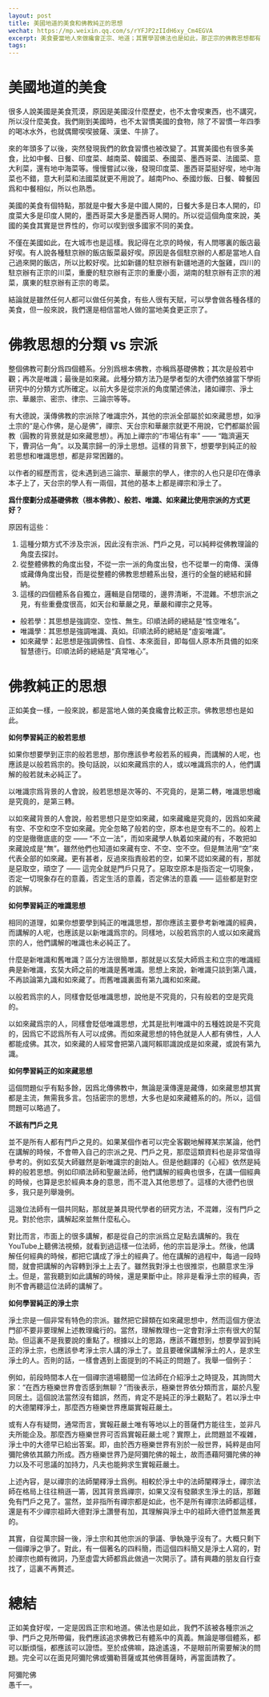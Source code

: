 ```yaml
---
layout: post
title: 美國地道的美食和佛教純正的思想
wechat: https://mp.weixin.qq.com/s/rYFJP2zIIdH6xy_Cm4EGVA
excerpt: 美食要當地人來做纔會正宗、地道；其實學習佛法也是如此，那正宗的佛教思想都有哪些？又該如何才能學習到這些純正的思想呢？
tags:
---
```


# 美國地道的美食

很多人說美國是美食荒漠，原因是美國沒什麼歷史，也不太會喫東西，也不講究，所以沒什麼美食。我們剛到美國時，也不太習慣美國的食物，除了不習慣一年四季的喝冰水外，也就偶爾喫喫披薩、漢堡、牛排了。

來的年頭多了以後，突然發現我們的飲食習慣也被改變了。其實美國也有很多美食，比如中餐、日餐、印度菜、越南菜、韓國菜、泰國菜、墨西哥菜、法國菜、意大利菜，還有地中海菜等。慢慢嘗試以後，發現印度菜、墨西哥菜挺好喫，地中海菜也不錯，意大利菜和法國菜就更不用說了。越南Pho、泰國炒飯、日餐、韓餐因爲和中餐相似，所以也熟悉。

美國的美食有個特點，那就是中餐大多是中國人開的，日餐大多是日本人開的，印度菜大多是印度人開的，墨西哥菜大多是墨西哥人開的。所以從這個角度來說，美國的美食其實是世界性的，你可以喫到很多國家不同的美食。

不僅在美國如此，在大城市也是這樣。我記得在北京的時候，有人問哪裏的飯店最好喫。有人說各種駐京辦的飯店飯菜最好喫。原因是各個駐京辦的人都是當地人自己過來開的飯店，所以比較好喫。比如新疆的駐京辦有新疆地道的大盤雞，四川的駐京辦有正宗的川菜，重慶的駐京辦有正宗的重慶小面，湖南的駐京辦有正宗的湘菜，廣東的駐京辦有正宗的粵菜。

結論就是雖然任何人都可以做任何美食，有些人很有天賦，可以學會做各種各樣的美食，但一般來說，我們還是相信當地人做的當地美食更正宗了。

# 佛教思想的分類 vs 宗派

整個佛教可劃分爲四個體系。分別爲根本佛教，亦稱爲基礎佛教；其次是般若中觀；再次是唯識；最後是如來藏。此種分類方法乃是學者型的大德們依據當下學術研究中的分類方式所確定。以前大多是從宗派的角度闡述佛法，諸如禪宗、淨土宗、華嚴宗、密宗、律宗、三論宗等等。

有大德說，漢傳佛教的宗派除了唯識宗外，其他的宗派全部屬於如來藏思想，如淨土宗的“是心作佛，是心是佛”，禪宗、天台宗和華嚴宗就更不用說，它們都屬於圓教（圓教的背景就是如來藏思想）。再加上禪宗的“市場佔有率” —— “臨濟遍天下，曹洞佔一角”。以及萬宗歸一的淨土思想。這樣的背景下，想要學到純正的般若思想和唯識思想，都是非常困難的。

以作者的經歷而言，從未遇到過三論宗、華嚴宗的學人，律宗的人也只是印在傳承本子上了，天台宗的學人有一兩個，其他的基本上都是禪宗和淨土了。

**爲什麼劃分成基礎佛教（根本佛教）、般若、唯識、如來藏比使用宗派的方式更好？**

原因有這些：
1. 這種分類方式不涉及宗派，因此沒有宗派、門戶之見，可以純粹從佛教理論的角度去探討。
2. 從整體佛教的角度出發，不從一宗一派的角度出發，也不從單一的南傳、漢傳或藏傳角度出發，而是從整體的佛教思想體系出發，進行的全盤的總結和歸納。
3. 這樣的四個體系各自獨立，邏輯是自閉環的，邊界清晰，不混雜。不想宗派之見，有些重疊度很高，如天台和華嚴之見，華嚴和禪宗之見等。
  * 般若學：其思想是強調空、空性、無生。印順法師的總結是“性空唯名”。
  * 唯識學：其思想是強調唯識、真如。印順法師的總結是“虛妄唯識”。
  * 如來藏學：起思想是強調佛性、自性、本來面目，即每個人原本所具備的如來智慧德行。印順法師的總結是“真常唯心”。

# 佛教純正的思想

正如美食一樣，一般來說，都是當地人做的美食纔會比較正宗。佛教思想也是如此。

**如何學習純正的般若思想**

如果你想要學到正宗的般若思想，那你應該參考般若系的經典，而講解的人呢，也應該是以般若爲宗的。換句話說，以如來藏爲宗的人，或以唯識爲宗的人，他們講解的般若就未必純正了。

以唯識宗爲背景的人會說，般若思想是次等的、不究竟的，是第二轉，唯識思想纔是究竟的，是第三轉。

以如來藏背景的人會說，般若思想只是空如來藏，如來藏纔是究竟的，因爲如來藏有空、不空和空不空如來藏。完全忽略了般若的空，原本也是空有不二的。般若上的空是徹徹底底的空 —— “不立一法”，而如來藏學人執着如來藏的有，不敢把如來藏說成是“無”。雖然他們也知道如來藏有空、不空、空不空。但是無法用“空”來代表全部的如來藏。更有甚者，反過來指責般若的空，如果不認如來藏的有，那就是惡取空，頑空了 —— 這完全就是門戶只見了。惡取空原本是指否定一切現象，否定一切現象存在的意義，否定生活的意義，否定佛法的意義 —— 這些都是對空的誤解。

**如何學習純正的唯識思想**

相同的道理，如果你想要學到純正的唯識思想，那你應該主要參考新唯識的經典，而講解的人呢，也應該是以新唯識爲宗的。同樣地，以般若爲宗的人或以如來藏爲宗的人，他們講解的唯識也未必純正了。

什麼是新唯識和舊唯識？區分方法很簡單，那就是以玄奘大師爲主和立宗的唯識經典是新唯識，玄奘大師之前的唯識是舊唯識。思想上來說，新唯識只談到第八識，不再談論第九識和如來藏了。而舊唯識裏面有第九識和如來藏。

以般若爲宗的人，同樣會貶低唯識思想，說他是不究竟的，只有般若的空是究竟的。

以如來藏爲宗的人，同樣會貶低唯識思想，尤其是批判唯識中的五種姓說是不究竟的，因爲它不認爲所有人可以成佛。而如來藏思想的特色就是人人都有佛性，人人都能成佛。其次，如來藏的人經常會把第八識阿賴耶識說成是如來藏，或說有第九識。

**如何學習純正的如來藏思想**

這個問題似乎有點多餘，因爲北傳佛教中，無論是漢傳還是藏傳，如來藏思想其實都是主流，無需我多言。包括密宗的思想，大多也是如來藏體系的的。所以，這個問題可以略過了。

**不該有門戶之見**

並不是所有人都有門戶之見的。如果某個作者可以完全客觀地解釋某宗某論，他們在講解的時候，不會帶入自己的宗派之見、門戶之見，那麼這類資料也是非常值得參考的。例如玄奘大師雖然是新唯識宗的創始人。但是他翻譯的《心經》依然是純粹的般若思想。例如印順法師和聖嚴法師，他們講解的經典也很多，在講一個經典的時候，也算是忠於經典本身的意思，而不混入其他思想了。這樣的大德們也很多，我只是列舉幾例。

這幾位法師有一個共同點，那就是兼具現代學者的研究方法，不混雜，沒有門戶之見。對於他宗，講解起來並無什麼私心。

對比而言，市面上的很多講解，都是從自己的宗派爲立足點去講解的。我在YouTube上聽佛法視頻，就看到過這樣一位法師，他的宗旨是淨土。然後，他講解任何經典的時候，都把它講成了淨土的經典了。他在講解的過程中，每過一段時間，就會把講解的內容轉到淨土上去了。雖然我對淨土也很推崇，也願意求生淨土。但是，當我聽到如此講解的時候，還是果斷中止。除非是看淨土宗的經典，否則不會再聽這位法師的講解了。

**如何學習純正的淨土宗**

淨土宗是一個非常有特色的宗派。雖然把它歸類在如來藏思想中，然而這個方便法門卻不要非要理解上述教理纔行的。當然，理解教理也一定會對淨土宗有很大的幫助。但這裏不是我要說的重點了。根據以上的思路，應該不難想到，想要學習到純正的淨土宗，也應該參考淨土宗人講的淨土了。並且要確保講解淨土的人，是求生淨土的人。否則的話，一樣會遇到上面提到的不純正的問題了。我舉一個例子：

例如，前段時間本人在一個禪宗道場聽聞一位法師在介紹淨土之時提及，其詢問大家：“在西方極樂世界會否感到無聊？”而後表示，極樂世界依分類而言，屬於凡聖同居土。這個說法當然沒有錯誤，然而，肯定不是純正的淨土觀點了。若以淨土中的大德闡釋淨土，那麼西方極樂世界應屬實報莊嚴土。

或有人存有疑問，通常而言，實報莊嚴土唯有等地以上的菩薩們方能往生，並非凡夫所能企及。那麼西方極樂世界可否爲實報莊嚴土呢？實際上，此問題並不複雜，淨土中的大德早已給出答案。即，由於西方極樂世界有別於一般世界，純粹是由阿彌陀佛依其願力所成。西方極樂世界乃是阿彌陀佛的報土，故而憑藉阿彌陀佛的神力以及不可思議的加持力，凡夫也能夠求生實報莊嚴土。

上述內容，是以禪宗的法師闡釋淨土爲例。相較於淨土中的法師闡釋淨土，禪宗法師在格局上往往稍遜一籌，因其背景爲禪宗，如果又沒有發願求生淨土的話，那難免有門戶之見了。當然，並非指所有禪宗都是如此，也不是所有禪宗法師都這樣，還是有不少禪宗祖師大德對淨土讚譽有加，其理解與淨土中的祖師大德們並無差異的。 

其實，自從萬宗歸一後，淨土宗和其他宗派的爭議、爭執幾乎沒有了。大概只剩下一個禪淨之爭了。對此，有一個著名的四料簡，而這個四料簡又是淨土人寫的，對於禪宗也頗有微詞，乃至虛雲大師都爲此做過一次開示了。請有興趣的朋友自行查找了，這裏不再贅述。

# 總結

正如美食好喫，一定是因爲正宗和地道。佛法也是如此，我們不該被各種宗派之爭、門戶之見所帶偏，我們應該追求佛教已有體系中的真義。無論是哪個體系，都可以斷煩惱，都應該可以證悟。至於成佛嘛，路途遙遠，不是眼前所需要解決的問題。完全可以在面見阿彌陀佛或彌勒菩薩或其他佛菩薩時，再當面請教了。

阿彌陀佛<br>
愚千一。

